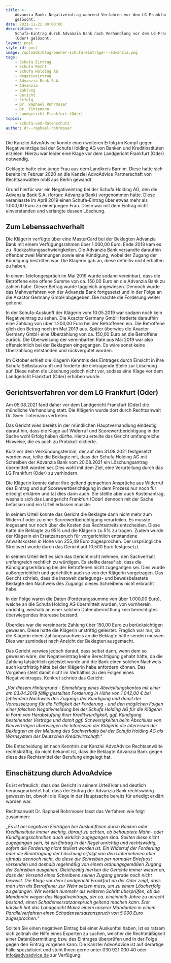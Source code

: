 ```yaml
---
title: >-
    Advanzia Bank: Negativeintrag wahrend Verfahren vor dem LG Frankfurt (Oder)
    gelöscht.
date: 2021-11-22 00:00:00
description: >-
    Schufa-Eintrag durch Advanzia Bank nach Verhandlung vor dem LG Frankfurt
    (Oder) gelöscht.
layout: post
style_id: post
image: /uploads/blog-banner-schufa-einträge---advanzia.png
tags:
    - Schufa Eintrag
    - Schufa Recht
    - Schufa Holding AG
    - Negativeintrag
    - Advanzia Bank S.A.
    - Advanzia
    - Zahlung
    - Gericht
    - Erfolg
    - Dr. Raphael Rohrmoser
    - Dr. Tintemann
    - Landgericht Frankfurt (Oder)
topics:
    - schufa-und-datenschutz
author: dr--raphael-rohrmoser
---
```

Die Kanzlei AdvoAdvice konnte einen weiteren Erfolg im Kampf gegen Negativeinträge bei der Schufa Holding AG von Banken und Kreditinstituten erzielen. Hierzu war leider eine Klage vor dem Landgericht Frankfurt (Oder) notwendig.

Geklagte hatte eine junge Frau aus dem Landkreis Barnim. Diese hatte sich bereits im Februar 2020 an die Kanzlei AdvoAdvice Partnerschaft von Rechtsanwälten mbB aus Berlin gewandt.&nbsp;&nbsp;

Grund hierfür war ein Negativeintrag bei der Schufa Holding AG, den die Advanzia Bank S.A. (fortan: Advanzia Bank) vorgenommen hatte. Diese veranlasste im April 2019 einen Schufa-Eintrag über etwas mehr als 1.000,00 Euro zu einer jungen Frau. Diese war mit dem Eintrag nicht einverstanden und verlangte dessen Löschung.&nbsp;

## **Zum Lebenssachverhalt**

Die Klägerin verfügte über eine MasterCard bei der Beklagten Advanzia Bank mit einem Verfügungsrahmen über 1.000,00 Euro. Ende 2018 kam es zu&nbsp; Rückzahlungsschwierigkeiten. Die Advanzia Bank versandte daraufhin offenbar zwei Mahnungen sowie eine Kündigung, wobei der Zugang der Kündigung bestritten war. Die Klägerin gab an, diese definitiv nicht erhalten zu haben.

In einem Telefongespräch im Mai 2019 wurde sodann vereinbart, dass die Betroffene eine offene Summe von ca. 150,00 Euro an die Advanzia Bank zu zahlen habe. Dieser Betrag wurde taggleich angewiesen. Dennoch wurde das Mahnverfahren von der Advanzia Bank fortgesetzt und in der Folge an die Axactor Germany GmbH abgegeben. Die machte die Forderung weiter geltend.

In der Schufa-Auskunft der Klägerin vom 10.05.2019 war sodann noch kein Negativeintrag zu sehen. Die Axactor Germany GmbH forderte daraufhin eine Zahlung von über 1.200,00 Euro bei der Betroffenen ein. Die Betroffene glich den Betrag noch im Mai 2019 aus. Später überwies die Axactor Germany GmbH eine Überzahlung von ca. 150,00 Euro an die Betroffene zurück. Die Überweisung der vereinbarten Rate aus Mai 2019 war also offensichtlich bei der Beklagten eingegangen. Es wäre sonst keine Überzahlung entstanden und rückvergütet worden.

Im Oktober erhielt die Klägerin Kenntnis des Eintrages durch Einsicht in ihre Schufa Selbstauskunft und forderte die eintragende Stelle zur Löschung auf. Diese nahm die Löschung jedoch nicht vor, sodass eine Klage vor dem Landgericht Frankfurt (Oder) erhoben wurde.

## **Gerichtsverfahren vor dem LG Frankfurt (Oder)**

Am 05.08.2021 fand daher vor dem Landgericht Frankfurt (Oder) die mündliche Verhandlung statt. Die Klägerin wurde dort durch Rechtsanwalt Dr. Sven Tintemann vertreten.&nbsp;

Das Gericht wies bereits in der mündlichen Hauptverhandlung eindeutig darauf hin, dass die Klage auf Widerruf und Scorewertberichtigung in der Sache wohl Erfolg haben dürfte. Hierzu erteilte das Gericht umfangreiche Hinweise, die es auch zu Protokoll diktierte.&nbsp;

Kurz vor dem Verkündungstermin, der auf den 31.08.2021 festgesetzt worden war, teilte die Beklagte mit, dass der Schufa Holding AG mit Schreiben der Advanzia Bank vom 20.08.2021 ein Löschungsantrag übermittelt worden sei. Dies wohl mit dem Ziel, eine Verurteilung durch das LG Frankfurt (Oder) zu verhindern.&nbsp;

Die Klägerin konnte daher ihre geltend gemachten Ansprüche aus Widerruf des Eintrag und auf Scorewertberichtigung in dem Prozess nur noch für erledigt erklären und tat dies dann auch. Sie stellte aber auch Kostenantrag, weshalb sich das Landgericht Frankfurt (Oder) dennoch mit der Sache befassen und ein Urteil erlassen musste.&nbsp;

In seinem Urteil konnte das Gericht die Beklagte dann nicht mehr zum Widerruf oder zu einer Scorewertberichtigung verurteilen. Es musste insgesamt nur noch über die Kosten des Rechtsstreits entscheiden. Diese hatte die Beklagte zu 95% und die Klägerin zu 5% zu tragen. Zudem wurde der Klägerin ein Ersatzanspruch für vorgerichtlich entstandene Anwaltskosten in Höhe von 255,49 Euro zugesprochen. Der ursprüngliche Streitwert wurde durch das Gericht auf 10.500 Euro festgesetzt.&nbsp;

In seinem Urteil lie&szlig; es sich das Gericht nicht nehmen, den Sachverhalt umfangreich rechtlich zu würdigen. Es stellte darauf ab, dass die Kündigungserklärung bei der Betroffenen nicht zugegangen sei. Dies wurde au&szlig;ergerichtlich und gerichtlich auch so von der Klägerin vorgetragen. Das Gericht schrieb, dass die insoweit darlegungs- und beweisbelastete Beklagte den Nachweis des Zugangs dieses Schreibens nicht erbracht habe.

In der Folge waren die Daten (Forderungssumme von über 1.000,00 Euro), welche an die Schufa Holding AG übermittelt wurden, von vornherein unrichtig, weshalb an einer solchen Datenübermittlung kein berechtigtes überwiegendes Interesse bestand.

Überdies war die vereinbarte Zahlung über 150,00 Euro zu berücksichtigen gewesen. Diese hatte die Klägerin unstrittig geleistet. Fraglich war nur, ob die Klägerin einen Zahlungsnachweis an die Beklagte hätte senden müssen. Dies war zumindest nach Ansicht der Beklagten ausgemacht.

Das Gericht verwies jedoch darauf, dass selbst dann, wenn dem so gewesen wäre, der Negativeintrag keine Berechtigung gehabt hätte, da die Zahlung tatsächlich geleistet wurde und die Bank einen solchen Nachweis auch kurzfristig hätte bei der Klägerin habe anfordern können. Das Vorgehen steht damit nicht im Verhältnis zu den Folgen eines Negativeintrages. Konkret schrieb das Gericht:

*„Vor diesem Hintergrund - Einmeldung eines Abwicklungskontos mit einer am 03.04.2019 fällig gestellten Forderung in Höhe von 1.042,00 € bei fehlendem Nachweis des Zugangs der Kündigung und damit der Voraussetzung für die Fälligkeit der Forderung - und den möglichen Folgen einer falschen Negativmeldung bei der Schufa Holding AG für die Klägerin in Form von Herabstufung ihrer Kreditwürdigkeit, ggf. Kündigung bestehender Verträge und damit ggf. Schwierigkeiten beim Abschluss von Neuverträgen überwiegen die Interessen der Klägerin die Interessen der Beklagten an der Meldung des Sachverhalts bei der Schufa Holding AG als Warnsystem der Deutschen Kreditwirtschaft.“*

Die Entscheidung ist nach Kenntnis der Kanzlei AdvoAdvice Rechtsanwälte rechtskräftig, da nicht bekannt ist, dass die Beklagte Advanzia Bank gegen diese das Rechtsmittel der Berufung eingelegt hat.&nbsp;

## **Einschätzung durch AdvoAdvice**

Es ist erfreulich, dass das Gericht in seinem Urteil klar und deutlich herausgearbeitet hat, dass der Eintrag der Advanzia Bank rechtswidrig gewesen ist, obwohl die Klage in der Hauptsache bereits für erledigt erklärt worden war.&nbsp;

Rechtsanwalt Dr. Raphael Rohrmoser fasst das Verfahren wie folgt zusammen:

*„Es ist bei negativen Einträgen bei Auskunfteien durch Banken oder Kreditinstitute immer wichtig, darauf zu achten, ob behauptete Mahn- oder Kündigungsschreiben auch wirklich zugegangen sind. Sollten diese nicht zugegangen sein, ist ein Eintrag in der Regel unrichtig und rechtswidrig, sofern die Forderung nicht tituliert worden ist. Ein Widerruf der Forderung oder die Beantragung der Löschung erfolgt von den Unternehmen aber oftmals dennoch nicht, da diese die Schreiben per normaler Briefpost versenden und deshalb regelmä&szlig;ig von einem ordnungsgemä&szlig;en Zugang der Schreiben ausgehen. Gleichzeitig merken die Gerichte immer wieder an, dass der Versand eines Schreibens seinen Zugang gerade noch nicht beweist. Die Klage vor dem Landgericht Frankfurt an der Oder zeigt, dass man sich als Betroffener zur Wehr setzen muss, um zu einem Löscherfolg zu gelangen. Wir werden nunmehr als weiteren Schritt überprüfen, ob die Mandantin wegen des Negativeintrags, der ca. eineinhalb Jahre zu unrecht bestand, einen Schadensersatzanspruch geltend machen kann. Erst kürzlich hat das Landgericht Mainz einem unserer Mandanten in einem Parallelverfahren einen Schadensersatzanspruch von 5.000 Euro zugesprochen.“*

Sollten Sie einen negativen Eintrag bei einer Auskunftei haben, ist es ratsam sich zeitnah die Hilfe eines Experten zu suchen, welcher die Rechtmä&szlig;igkeit einer Datenübermittlung bzw. des Eintrages überprüfen und in der Folge gegen den Eintrag vorgehen kann. Die Kanzlei AdvoAdvice ist auf derartige Fälle spezialisiert und steht Ihnen gerne unter 030 921 000 40 oder [info@advoadvice.de](mailto:info@advoadvice.de) zur Verfügung.
